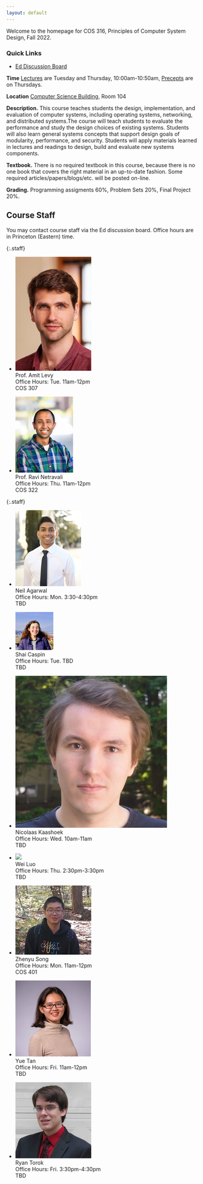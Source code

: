 ```yaml
---
layout: default
---
```


Welcome to the homepage for COS 316, Principles of Computer System
Design, Fall 2022.

### Quick Links

  * [Ed Discussion Board](https://edstem.org/us/courses/23475)

**Time** [Lectures](lectures) are Tuesday and Thursday, 10:00am-10:50am, [Precepts](precepts) are on Thursdays.

**Location** [Computer Science Building](https://api.princeton.edu/campus-map/link?id=0167), Room 104

**Description.** This course teaches students the design,
implementation, and evaluation of computer systems, including operating
systems, networking, and distributed systems.The course will teach
students to evaluate the performance and study the design choices of
existing systems. Students will also learn general systems concepts that
support design goals of modularity, performance, and security. Students
will apply materials learned in lectures and readings to design, build
and evaluate new systems components.

**Textbook.** There is no required textbook in this course, because
there is no one book that covers the right material in an up-to-date
fashion. Some required articles/papers/blogs/etc. will be posted
on-line.

**Grading.** Programming assigments 60%, Problem Sets 20%, Final Project 20%.

## Course Staff

You may contact course staff via the Ed discussion board. Office hours are in
Princeton (Eastern) time.

{:.staff}
* ![](images/staff/amit-levy.jpg)\
Prof. Amit Levy\
Office Hours:
Tue. 11am-12pm\
COS 307

* ![](images/staff/ravi-netravali.jpg)\
Prof. Ravi Netravali\
Office Hours:
Thu. 11am-12pm\
COS 322


{:.staff}

* ![](images/staff/neil-agarwal.jpg)\
Neil Agarwal\
Office Hours:
Mon. 3:30-4:30pm\
TBD

* ![](images/staff/shai.jpg)\
Shai Caspin\
Office Hours:
Tue. TBD\
TBD

* ![](images/staff/nick-kaashoek.jpg)\
Nicolaas Kaashoek\
Office Hours:
Wed. 10am-11am\
TBD

* ![](images/staff/wei-luo.jpg)\
Wei Luo\
Office Hours:
Thu. 2:30pm-3:30pm\
TBD

* ![](images/staff/zhenyu-song.jpg)\
Zhenyu Song\
Office Hours:
Mon. 11am-12pm\
COS 401


* ![](images/staff/yue-tan.jpg)\
Yue Tan\
Office Hours:
Fri. 11am-12pm\
TBD

* ![](images/staff/ryan-torok.jpg)\
Ryan Torok\
Office Hours:
Fri. 3:30pm-4:30pm\
TBD
